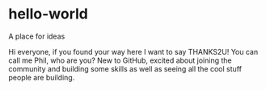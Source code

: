 # hello-world
A place for ideas

Hi everyone, if you found your way here I want to say THANKS2U! You can call me Phil, who are you?
New to GitHub, excited about joining the community and building some skills as well as seeing all the cool stuff people are building.
